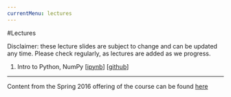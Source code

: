 ```yaml
---
currentMenu: lectures
---
```


#Lectures

Disclaimer: these lecture slides are subject to change and can be updated any time.
Please check regularly, as lectures are added as we progress.

1. Intro to Python, NumPy [[ipynb](./nb/Lecture_1.ipynb
)] [[github](https://github.com/icme/cme193/blob/gh-pages/nb/Lecture_1.ipynb)]

---
Content from the Spring 2016 offering of the course can be found [here](https://github.com/icme/cme193/tree/gh-pages/nb/2016_spring/)

